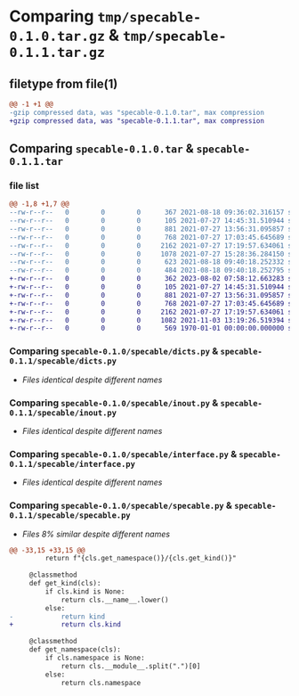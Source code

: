 # Comparing `tmp/specable-0.1.0.tar.gz` & `tmp/specable-0.1.1.tar.gz`

## filetype from file(1)

```diff
@@ -1 +1 @@
-gzip compressed data, was "specable-0.1.0.tar", max compression
+gzip compressed data, was "specable-0.1.1.tar", max compression
```

## Comparing `specable-0.1.0.tar` & `specable-0.1.1.tar`

### file list

```diff
@@ -1,8 +1,7 @@
--rw-r--r--   0        0        0      367 2021-08-18 09:36:02.316157 specable-0.1.0/pyproject.toml
--rw-r--r--   0        0        0      105 2021-07-27 14:45:31.510944 specable-0.1.0/specable/__init__.py
--rw-r--r--   0        0        0      881 2021-07-27 13:56:31.095857 specable-0.1.0/specable/dicts.py
--rw-r--r--   0        0        0      768 2021-07-27 17:03:45.645689 specable-0.1.0/specable/inout.py
--rw-r--r--   0        0        0     2162 2021-07-27 17:19:57.634061 specable-0.1.0/specable/interface.py
--rw-r--r--   0        0        0     1078 2021-07-27 15:28:36.284150 specable-0.1.0/specable/specable.py
--rw-r--r--   0        0        0      623 2021-08-18 09:40:18.252332 specable-0.1.0/setup.py
--rw-r--r--   0        0        0      484 2021-08-18 09:40:18.252795 specable-0.1.0/PKG-INFO
+-rw-r--r--   0        0        0      362 2023-08-02 07:58:12.663283 specable-0.1.1/pyproject.toml
+-rw-r--r--   0        0        0      105 2021-07-27 14:45:31.510944 specable-0.1.1/specable/__init__.py
+-rw-r--r--   0        0        0      881 2021-07-27 13:56:31.095857 specable-0.1.1/specable/dicts.py
+-rw-r--r--   0        0        0      768 2021-07-27 17:03:45.645689 specable-0.1.1/specable/inout.py
+-rw-r--r--   0        0        0     2162 2021-07-27 17:19:57.634061 specable-0.1.1/specable/interface.py
+-rw-r--r--   0        0        0     1082 2021-11-03 13:19:26.519394 specable-0.1.1/specable/specable.py
+-rw-r--r--   0        0        0      569 1970-01-01 00:00:00.000000 specable-0.1.1/PKG-INFO
```

### Comparing `specable-0.1.0/specable/dicts.py` & `specable-0.1.1/specable/dicts.py`

 * *Files identical despite different names*

### Comparing `specable-0.1.0/specable/inout.py` & `specable-0.1.1/specable/inout.py`

 * *Files identical despite different names*

### Comparing `specable-0.1.0/specable/interface.py` & `specable-0.1.1/specable/interface.py`

 * *Files identical despite different names*

### Comparing `specable-0.1.0/specable/specable.py` & `specable-0.1.1/specable/specable.py`

 * *Files 8% similar despite different names*

```diff
@@ -33,15 +33,15 @@
         return f"{cls.get_namespace()}/{cls.get_kind()}"
 
     @classmethod
     def get_kind(cls):
         if cls.kind is None:
             return cls.__name__.lower()
         else:
-            return kind
+            return cls.kind
 
     @classmethod
     def get_namespace(cls):
         if cls.namespace is None:
             return cls.__module__.split(".")[0]
         else:
             return cls.namespace
```

